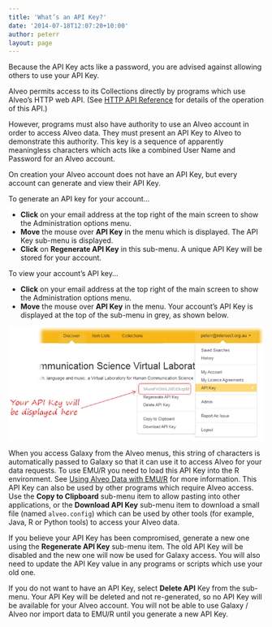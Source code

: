 ```yaml
---
title: 'What’s an API Key?'
date: '2014-07-18T12:07:20+10:00'
author: peterr
layout: page
---
```


Because the API Key acts like a password, you are advised against allowing others to use your API Key.

Alveo permits access to its Collections directly by programs which use Alveo’s HTTP web API. (See [HTTP API Reference](/alveo-help/http-api-reference) for details of the operation of this API.)

However, programs must also have authority to use an Alveo account in order to access Alveo data. They must present an API Key to Alveo to demonstrate this authority. This key is a sequence of apparently meaningless characters which acts like a combined User Name and Password for an Alveo account.

On creation your Alveo account does not have an API Key, but every account can generate and view their API Key.

To generate an API key for your account…

- **Click** on your email address at the top right of the main screen to show the Administration options menu.
- **Move** the mouse over **API Key** in the menu which is displayed. The API Key sub-menu is displayed.
- **Click** on **Regenerate API Key** in this sub-menu. A unique API Key will be stored for your account.



To view your account’s API key…

- **Click** on your email address at the top right of the main screen to show the Administration options menu.
- **Move** the mouse over **API Key** in the menu. Your account’s API Key is displayed at the top of the sub-menu in grey, as shown below.



![APIKey](/assets/files/2014/07/APIKey.png)

When you access Galaxy from the Alveo menus, this string of characters is automatically passed to Galaxy so that it can use it to access Alveo for your data requests. To use EMU/R you need to load this API Key into the R environment. See [Using Alveo Data with EMU/R](/alveo-help/analysing-data/using-alveo-data-with-emur) for more information. This API Key can also be used by other programs which require Alveo access. Use the **Copy to Clipboard** sub-menu item to allow pasting into other applications, or the **Download API Key** sub-menu item to download a small file (named `alveo.config`) which can be used by other tools (for example, Java, R or Python tools) to access your Alveo data.

If you believe your API Key has been compromised, generate a new one using the **Regenerate API Key** sub-menu item. The old API Key will be disabled and the new one will now be used for Galaxy access. You will also need to update the API Key value in any programs or scripts which use your old one.

If you do not want to have an API Key, select **Delete API** Key from the sub-menu. Your API Key will be deleted and not re-generated, so no API Key will be available for your Alveo account. You will not be able to use Galaxy / Alveo nor import data to EMU/R until you generate a new API Key.